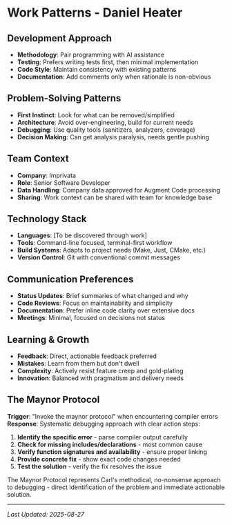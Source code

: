 # Work Patterns - Daniel Heater

## Development Approach
- **Methodology**: Pair programming with AI assistance
- **Testing**: Prefers writing tests first, then minimal implementation
- **Code Style**: Maintain consistency with existing patterns
- **Documentation**: Add comments only when rationale is non-obvious

## Problem-Solving Patterns
- **First Instinct**: Look for what can be removed/simplified
- **Architecture**: Avoid over-engineering, build for current needs
- **Debugging**: Use quality tools (sanitizers, analyzers, coverage)
- **Decision Making**: Can get analysis paralysis, needs gentle pushing

## Team Context
- **Company**: Imprivata
- **Role**: Senior Software Developer
- **Data Handling**: Company data approved for Augment Code processing
- **Sharing**: Work context can be shared with team for knowledge base

## Technology Stack
- **Languages**: [To be discovered through work]
- **Tools**: Command-line focused, terminal-first workflow
- **Build Systems**: Adapts to project needs (Make, Just, CMake, etc.)
- **Version Control**: Git with conventional commit messages

## Communication Preferences
- **Status Updates**: Brief summaries of what changed and why
- **Code Reviews**: Focus on maintainability and simplicity
- **Documentation**: Prefer inline code clarity over extensive docs
- **Meetings**: Minimal, focused on decisions not status

## Learning & Growth
- **Feedback**: Direct, actionable feedback preferred
- **Mistakes**: Learn from them but don't dwell
- **Complexity**: Actively resist feature creep and gold-plating
- **Innovation**: Balanced with pragmatism and delivery needs

## The Maynor Protocol
**Trigger**: "Invoke the maynor protocol" when encountering compiler errors
**Response**: Systematic debugging approach with clear action steps:
1. **Identify the specific error** - parse compiler output carefully
2. **Check for missing includes/declarations** - most common cause
3. **Verify function signatures and availability** - ensure proper linking
4. **Provide concrete fix** - show exact code changes needed
5. **Test the solution** - verify the fix resolves the issue

The Maynor Protocol represents Carl's methodical, no-nonsense approach to debugging - direct identification of the problem and immediate actionable solution.

---
*Last Updated: 2025-08-27*

